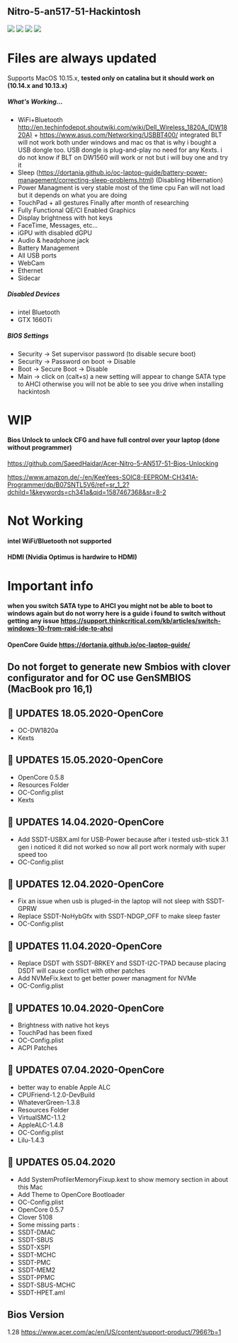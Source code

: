 ## Nitro-5-an517-51-Hackintosh

![](/images/main1.png)
![](/images/11.png)
![](/images/File1.png)
![](/images/File2.png)
# Files are always updated

Supports MacOS 10.15.x, **tested only on catalina but it should work on (10.14.x and 10.13.x)**

##### What's Working...
* WiFi+Bluetooth http://en.techinfodepot.shoutwiki.com/wiki/Dell_Wireless_1820A_(DW1820A) + https://www.asus.com/Networking/USBBT400/ integrated BLT will not work both under windows and mac os that is why i bought a USB dongle too. USB dongle is plug-and-play no need for any Kexts. i do not know if BLT on DW1560 will work or not but i will buy one and try it
* Sleep (https://dortania.github.io/oc-laptop-guide/battery-power-management/correcting-sleep-problems.html) (Disabling Hibernation)
* Power Managment is very stable most of the time cpu Fan will not load but it depends on what you are doing
* TouchPad + all gestures Finally after month of researching
* Fully Functional QE/CI Enabled Graphics
* Display brightness with hot keys
* FaceTime, Messages, etc...
* iGPU with disabled dGPU
* Audio & headphone jack
* Battery Management
* All USB ports
* WebCam
* Ethernet
* Sidecar
##### Disabled Devices
* intel Bluetooth
* GTX 1660Ti
##### BIOS Settings

* Security → Set supervisor password (to disable secure boot)
* Security → Password on boot → Disable
* Boot → Secure Boot → Disable
* Main → click on (calt+s) a new setting will appear to change SATA type to AHCI otherwise you will not be able to see you drive when installing  hackintosh
 # WIP
 ####  Bios Unlock to unlock CFG and have full control over your laptop (done without programmer)
 
 https://github.com/SaeedHaidar/Acer-Nitro-5-AN517-51-Bios-Unlocking
 
 https://www.amazon.de/-/en/KeeYees-SOIC8-EEPROM-CH341A-Programmer/dp/B07SNTL5V6/ref=sr_1_2?dchild=1&keywords=ch341a&qid=1587467368&sr=8-2
 
# Not Working
####  intel WiFi/Bluetooth not supported
####  HDMI (Nvidia Optimus is hardwire to HDMI)
# Important info 
#### when you switch SATA type to AHCI you might not be able to boot to windows again but do not worry here is a guide i found to switch without getting any issue https://support.thinkcritical.com/kb/articles/switch-windows-10-from-raid-ide-to-ahci
#### OpenCore Guide https://dortania.github.io/oc-laptop-guide/

## Do not forget to generate new Smbios with clover configurator and for OC use GenSMBIOS (MacBook pro 16,1)
## &#x1F34F;  UPDATES 18.05.2020-OpenCore
* OC-DW1820a 
* Kexts

## &#x1F34F;  UPDATES 15.05.2020-OpenCore
* OpenCore 0.5.8
* Resources Folder 
* OC-Config.plist
* Kexts
## &#x1F34F;  UPDATES 14.04.2020-OpenCore
* Add SSDT-USBX.aml for USB-Power because after i tested usb-stick 3.1 gen i noticed it did not worked so now all port work   normaly with super speed too 
* OC-Config.plist
## &#x1F34F;  UPDATES 12.04.2020-OpenCore
* Fix an issue when usb is pluged-in the laptop will not sleep with SSDT-GPRW 
* Replace SSDT-NoHybGfx with SSDT-NDGP_OFF to make sleep faster 
* OC-Config.plist

## &#x1F34F;  UPDATES 11.04.2020-OpenCore
* Replace DSDT with SSDT-BRKEY and SSDT-I2C-TPAD because placing DSDT will cause conflict with other patches
* Add NVMeFix.kext to get better power managment for NVMe
* OC-Config.plist

## &#x1F34F;  UPDATES 10.04.2020-OpenCore
* Brightness with native hot keys
* TouchPad has been fixed 
* OC-Config.plist
* ACPI Patches

## &#x1F34F;  UPDATES 07.04.2020-OpenCore
* better way to enable Apple ALC
* CPUFriend-1.2.0-DevBuild
* WhateverGreen-1.3.8
* Resources Folder
* VirtualSMC-1.1.2
* AppleALC-1.4.8
* OC-Config.plist
* Lilu-1.4.3


## &#x1F34F;  UPDATES 05.04.2020
* Add SystemProfilerMemoryFixup.kext to show memory section in about this Mac
* Add Theme to OpenCore Bootloader
* OC-Config.plist
* OpenCore 0.5.7
* Clover 5108
* Some missing parts :
* SSDT-DMAC
* SSDT-SBUS
* SSDT-XSPI
* SSDT-MCHC
* SSDT-PMC
* SSDT-MEM2
* SSDT-PPMC
* SSDT-SBUS-MCHC
* SSDT-HPET.aml

## Bios Version 
1.28 https://www.acer.com/ac/en/US/content/support-product/7966?b=1



